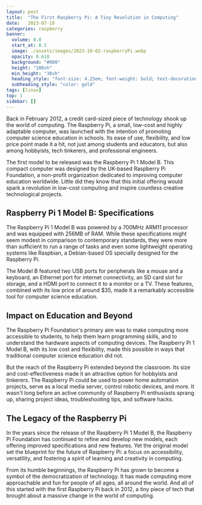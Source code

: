 ```yaml
---
layout: post
title:  "The First Raspberry Pi: A Tiny Revolution in Computing"
date:   2023-07-18
categories: raspberry
banner:
  volume: 0.8
  start_at: 8.5
  image: ./assets/images/2023-10-02-raspberryPi.webp
  opacity: 0.618
  background: "#000"
  height: "100vh"
  min_height: "38vh"
  heading_style: "font-size: 4.25em; font-weight: bold; text-decoration: underline"
  subheading_style: "color: gold"
tags: [linux]
top: 1
sidebar: []
---
```


Back in February 2012, a credit card-sized piece of technology shook up the world of computing. The Raspberry Pi, a small, low-cost and highly adaptable computer, was launched with the intention of promoting computer science education in schools. Its ease of use, flexibility, and low price point made it a hit, not just among students and educators, but also among hobbyists, tech tinkerers, and professional engineers.

The first model to be released was the Raspberry Pi 1 Model B. This compact computer was designed by the UK-based Raspberry Pi Foundation, a non-profit organization dedicated to improving computer education worldwide. Little did they know that this initial offering would spark a revolution in low-cost computing and inspire countless creative technological projects.

## Raspberry Pi 1 Model B: Specifications

The Raspberry Pi 1 Model B was powered by a 700MHz ARM11 processor and was equipped with 256MB of RAM. While these specifications might seem modest in comparison to contemporary standards, they were more than sufficient to run a range of tasks and even some lightweight operating systems like Raspbian, a Debian-based OS specially designed for the Raspberry Pi.

The Model B featured two USB ports for peripherals like a mouse and a keyboard, an Ethernet port for internet connectivity, an SD card slot for storage, and a HDMI port to connect it to a monitor or a TV. These features, combined with its low price of around $35, made it a remarkably accessible tool for computer science education.

## Impact on Education and Beyond

The Raspberry Pi Foundation's primary aim was to make computing more accessible to students, to help them learn programming skills, and to understand the hardware aspects of computing devices. The Raspberry Pi 1 Model B, with its low cost and flexibility, made this possible in ways that traditional computer science education did not.

But the reach of the Raspberry Pi extended beyond the classroom. Its size and cost-effectiveness made it an attractive option for hobbyists and tinkerers. The Raspberry Pi could be used to power home automation projects, serve as a local media server, control robotic devices, and more. It wasn't long before an active community of Raspberry Pi enthusiasts sprang up, sharing project ideas, troubleshooting tips, and software hacks.

## The Legacy of the Raspberry Pi

In the years since the release of the Raspberry Pi 1 Model B, the Raspberry Pi Foundation has continued to refine and develop new models, each offering improved specifications and new features. Yet the original model set the blueprint for the future of Raspberry Pi: a focus on accessibility, versatility, and fostering a spirit of learning and creativity in computing.

From its humble beginnings, the Raspberry Pi has grown to become a symbol of the democratization of technology. It has made computing more approachable and fun for people of all ages, all around the world. And all of this started with the first Raspberry Pi back in 2012, a tiny piece of tech that brought about a massive change in the world of computing.